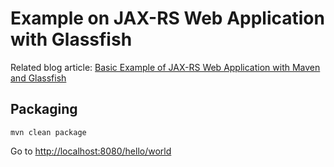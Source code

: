 # Example on JAX-RS Web Application with Glassfish

Related blog article: [Basic Example of JAX-RS Web Application with Maven and Glassfish](http://yiyeguhu.org/2015/10/14/basic-example-of-jax-rs-web-application-with-maven-and-glassfish/)

## Packaging
```
mvn clean package
```

Go to [http://localhost:8080/hello/world](http://localhost:8080/hello/world)
